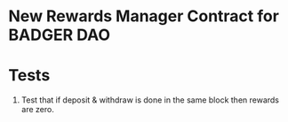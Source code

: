 # New Rewards Manager Contract for BADGER DAO


# Tests
1. Test that if deposit & withdraw is done in the same block then rewards are zero.